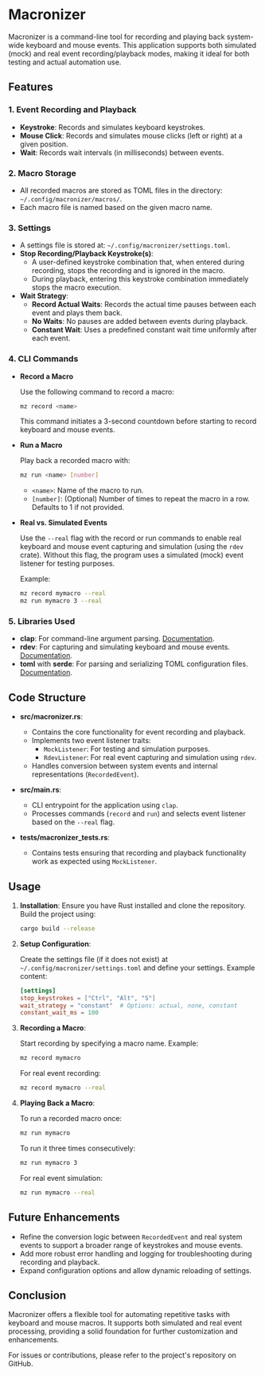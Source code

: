 # Macronizer

Macronizer is a command-line tool for recording and playing back system-wide keyboard and mouse events. This application supports both simulated (mock) and real event recording/playback modes, making it ideal for both testing and actual automation use.

## Features

### 1. Event Recording and Playback

- **Keystroke**: Records and simulates keyboard keystrokes.
- **Mouse Click**: Records and simulates mouse clicks (left or right) at a given position.
- **Wait**: Records wait intervals (in milliseconds) between events.

### 2. Macro Storage

- All recorded macros are stored as TOML files in the directory: `~/.config/macronizer/macros/`.
- Each macro file is named based on the given macro name.

### 3. Settings

- A settings file is stored at: `~/.config/macronizer/settings.toml`.
- **Stop Recording/Playback Keystroke(s)**:
  - A user-defined keystroke combination that, when entered during recording, stops the recording and is ignored in the macro.
  - During playback, entering this keystroke combination immediately stops the macro execution.
- **Wait Strategy**:
  - **Record Actual Waits**: Records the actual time pauses between each event and plays them back.
  - **No Waits**: No pauses are added between events during playback.
  - **Constant Wait**: Uses a predefined constant wait time uniformly after each event.

### 4. CLI Commands

- **Record a Macro**

  Use the following command to record a macro:

  ```bash
  mz record <name>
  ```

  This command initiates a 3-second countdown before starting to record keyboard and mouse events.

- **Run a Macro**

  Play back a recorded macro with:

  ```bash
  mz run <name> [number]
  ```

  - `<name>`: Name of the macro to run.
  - `[number]`: (Optional) Number of times to repeat the macro in a row. Defaults to 1 if not provided.

- **Real vs. Simulated Events**

  Use the `--real` flag with the record or run commands to enable real keyboard and mouse event capturing and simulation (using the `rdev` crate). Without this flag, the program uses a simulated (mock) event listener for testing purposes.

  Example:

  ```bash
  mz record mymacro --real
  mz run mymacro 3 --real
  ```

### 5. Libraries Used

- **clap**: For command-line argument parsing. [Documentation](https://docs.rs/clap/latest/clap/).
- **rdev**: For capturing and simulating keyboard and mouse events. [Documentation](https://docs.rs/rdev/latest/rdev/).
- **toml** with **serde**: For parsing and serializing TOML configuration files. [Documentation](https://docs.rs/toml/latest/toml/).

## Code Structure

- **src/macronizer.rs**:
  - Contains the core functionality for event recording and playback.
  - Implements two event listener traits:
    - `MockListener`: For testing and simulation purposes.
    - `RdevListener`: For real event capturing and simulation using `rdev`.
  - Handles conversion between system events and internal representations (`RecordedEvent`).

- **src/main.rs**:
  - CLI entrypoint for the application using `clap`.
  - Processes commands (`record` and `run`) and selects event listener based on the `--real` flag.

- **tests/macronizer_tests.rs**:
  - Contains tests ensuring that recording and playback functionality work as expected using `MockListener`.
  
## Usage

1. **Installation**: Ensure you have Rust installed and clone the repository. Build the project using:

   ```bash
   cargo build --release
   ```

2. **Setup Configuration**:

   Create the settings file (if it does not exist) at `~/.config/macronizer/settings.toml` and define your settings. Example content:

   ```toml
   [settings]
   stop_keystrokes = ["Ctrl", "Alt", "S"]
   wait_strategy = "constant"  # Options: actual, none, constant
   constant_wait_ms = 100
   ```

3. **Recording a Macro**:

   Start recording by specifying a macro name. Example:

   ```bash
   mz record mymacro
   ```

   For real event recording:

   ```bash
   mz record mymacro --real
   ```

4. **Playing Back a Macro**:

   To run a recorded macro once:

   ```bash
   mz run mymacro
   ```

   To run it three times consecutively:

   ```bash
   mz run mymacro 3
   ```

   For real event simulation:

   ```bash
   mz run mymacro --real
   ```

## Future Enhancements

- Refine the conversion logic between `RecordedEvent` and real system events to support a broader range of keystrokes and mouse events.
- Add more robust error handling and logging for troubleshooting during recording and playback.
- Expand configuration options and allow dynamic reloading of settings.

## Conclusion

Macronizer offers a flexible tool for automating repetitive tasks with keyboard and mouse macros. It supports both simulated and real event processing, providing a solid foundation for further customization and enhancements.

For issues or contributions, please refer to the project's repository on GitHub.
